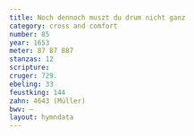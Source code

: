 ```yaml
---
title: Noch dennoch muszt du drum nicht ganz
category: cross and comfort
number: 85
year: 1653
meter: 87 87 887
stanzas: 12
scripture: 
cruger: 729.
ebeling: 33
feustking: 144
zahn: 4643 (Müller)
bwv: —
layout: hymndata
---
```

<br>

